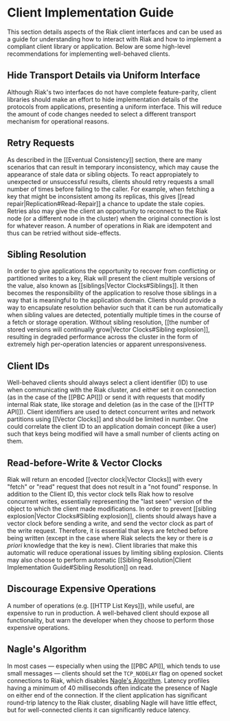 # Client Implementation Guide

This section details aspects of the Riak client interfaces and can be
used as a guide for understanding how to interact with Riak and how to
implement a compliant client library or application.  Below are some
high-level recommendations for implementing well-behaved clients.

## Hide Transport Details via Uniform Interface

Although Riak's two interfaces do not have complete feature-parity,
client libraries should make an effort to hide implementation details
of the protocols from applications, presenting a uniform interface.
This will reduce the amount of code changes needed to select a
different transport mechanism for operational reasons.

## Retry Requests

As described in the [[Eventual Consistency]] section, there are many
scenarios that can result in temporary inconsistency, which may cause
the appearance of stale data or sibling objects.  To react
appropiately to unexpected or unsuccessful results, clients should
retry requests a small number of times before failing to the
caller. For example, when fetching a key that might be inconsistent
among its replicas, this gives [[read repair|Replication#Read-Repair]]
a chance to update the stale copies. Retries also may give the client
an opportunity to reconnect to the Riak node (or a different node in
the cluster) when the original connection is lost for whatever reason.
A number of operations in Riak are idempotent and thus can be retried
without side-effects.

## Sibling Resolution

In order to give applications the opportunity to recover from
conflicting or partitioned writes to a key, Riak will present the
client multiple versions of the value, also known as
[[siblings|Vector Clocks#Siblings]].  It then becomes the
responsibility of the application to resolve those siblings in a way
that is meaningful to the application domain.  Clients should provide
a way to encapsulate resolution behavior such that it can be run
automatically when sibling values are detected, potentially multiple
times in the course of a fetch or storage operation.  Without sibling
resolution,
[[the number of stored versions will continually grow|Vector Clocks#Sibling explosion]],
resulting in degraded performance across the cluster in the form of
extremely high per-operation latencies or apparent unresponsiveness.

## Client IDs

Well-behaved clients should always select a client identifier (ID) to
use when communicating with the Riak cluster, and either set it on
connection (as in the case of the [[PBC API]]) or send it with
requests that modify internal Riak state, like storage and deletion
(as in the case of the [[HTTP API]]).  Client identifiers are used to
detect concurrent writes and network partitions using
[[Vector Clocks]] and should be limited in number. One could correlate
the client ID to an application domain concept (like a user) such that
keys being modified will have a small number of clients acting on
them.

## Read-before-Write & Vector Clocks

Riak will return an encoded [[vector clock|Vector Clocks]] with every
"fetch" or "read" request that does not result in a "not found"
response. In addition to the Client ID, this vector clock tells Riak
how to resolve concurrent writes, essentially representing the "last
seen" version of the object to which the client made modifications. In
order to prevent
[[sibling explosion|Vector Clocks#Sibling explosion]], clients should
always have a vector clock before sending a write, and send the vector
clock as part of the write request.  Therefore, it is essential that
keys are fetched before being written (except in the case where Riak
selects the key or there is _a priori_ knowledge that the key is new).
Client libraries that make this automatic will reduce operational
issues by limiting sibling explosion.  Clients may also choose to
perform automatic [[Sibling Resolution|Client Implementation Guide#Sibling Resolution]] on read.

## Discourage Expensive Operations

A number of operations (e.g. [[HTTP List Keys]]), while useful, are
expensive to run in production. A well-behaved client should expose
all functionality, but warn the developer when they choose to perform
those expensive operations.

## Nagle's Algorithm

In most cases &mdash; especially when using the [[PBC API]], which tends to
use small messages &mdash; clients should set the `TCP_NODELAY` flag on
opened socket connections to Riak, which disables
[Nagle's Algorithm](http://en.wikipedia.org/wiki/Nagle%27s_algorithm). Latency
profiles having a minimum of 40 milliseconds often indicate the
presence of Nagle on either end of the connection.  If the client
application has significant round-trip latency to the Riak cluster,
disabling Nagle will have little effect, but for well-connected
clients it can significantly reduce latency.
